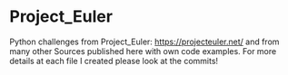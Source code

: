 # Project_Euler
Python challenges from Project_Euler: https://projecteuler.net/  and from many other Sources published here with own code examples. For more details at each file I created please look at the commits!
